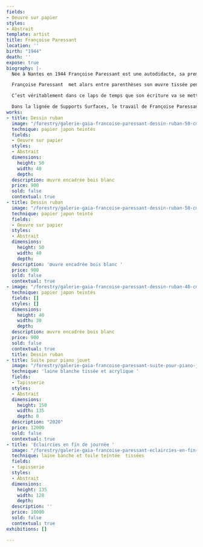 ```yaml
---
fields:
- Oeuvre sur papier
styles:
- Abstrait
template: artist
title: Françoise Paressant
location: ''
birth: "1944"
death: ''
expose: true
biography: |-
  Née à Nantes en 1944 Françoise Paressant est une autodidacte, sa première période de création textile plus classique s’arrête au milieu des années 1980.

  Françoise Paressant  met alors entre parenthèses son œuvre tissée pendant une dizaine d’années, pour expérimenter (dessins, collages, pâte à papier), en toute liberté, c’est-à-dire sans les contraintes techniques que la tapisserie impose.

  C’est véritablement dans ce laps de temps que son écriture va se mettre en place : un travail sur la matière et sur la couleur. Son travail, de plus en plus épuré, se concentre sur les lignes et les couleurs, une douzaine de teintes. Ce graphisme purifié est le résultat de recherches approfondies menées sur des «maquettes», mais aussi le fruit d’un heureux hasard. Forte de ces expérimentations, Françoise Paressant mène depuis, en parallèle, ses activités de peintre et de licière.

  Dans la lignée de Supports Surfaces, le travail de Françoise Paressant est à la frontière du tissage et de la tapisserie ce qui rappelle le talent d’un Rouan ou d’un Bonnefoi avec juste ce qu’il faut d’élégance et de douceur picturales pour en faire oublier la rigueur théorique.
works:
- title: Dessin ruban
  image: "/forestry/galerie-gaia-francoise-paressant-dessin-ruban-50-cm-x-40cm-2016.jpg"
  technique: papier japon teintés
  fields:
  - Oeuvre sur papier
  styles:
  - Abstrait
  dimensions:
    height: 50
    width: 40
    depth: 
  description: œuvre encadrée bois blanc
  price: 900
  sold: false
  contextual: true
- title: Dessin ruban
  image: "/forestry/galerie-gaia-francoise-paressant-dessin-ruban-50-cm-x-40-cm-2016.jpg"
  technique: papier japon teinté
  fields:
  - Oeuvre sur papier
  styles:
  - Abstrait
  dimensions:
    height: 50
    width: 40
    depth: 
  description: 'œuvre encadrée bois blanc '
  price: 900
  sold: false
  contextual: true
- image: "/forestry/galerie-gaia-francoise-paressant-dessin-ruban-40-cm-x-30-cm-2016.jpg"
  technique: papier japon teintés
  fields: []
  styles: []
  dimensions:
    height: 40
    width: 30
    depth: 
  description: œuvre encadrée bois blanc
  price: 900
  sold: false
  contextual: true
  title: Dessin ruban
- title: Suite pour piano jouet
  image: "/forestry/galerie-gaia-francoise-paressant-suite-pour-piano-jouet-aine-blanche-tissee-acrylique-150x135-2020.jpg"
  technique: 'laine blanche tissée et acrylique '
  fields:
  - Tapisserie
  styles:
  - Abstrait
  dimensions:
    height: 150
    width: 135
    depth: 0
  description: "2020"
  price: 12000
  sold: false
  contextual: true
- title: 'Eclaircies en fin de journée '
  image: "/forestry/galerie-gaia-francoise-paressant-eclaircies-en-fin-de-journee-laine-blanche-toile-teintee-acrylique-crayon-135x128-2020.jpg"
  technique: laine banche et toile teintée  tissées
  fields:
  - tapisserie
  styles:
  - Abstrait
  dimensions:
    height: 135
    width: 128
    depth: 
  description: ''
  price: 10000
  sold: false
  contextual: true
exhibitions: []

---
```

